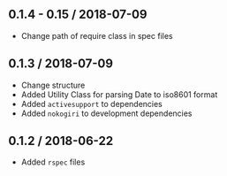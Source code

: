 0.1.4 - 0.15 / 2018-07-09
------------------
- Change path of require class in spec files

0.1.3 / 2018-07-09
------------------
- Change structure
- Added Utility Class for parsing Date to iso8601 format
- Added `activesupport` to dependencies
- Added `nokogiri` to development dependencies

0.1.2 / 2018-06-22
------------------
- Added `rspec` files